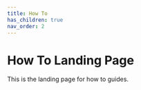 ```yaml
---
title: How To
has_children: true
nav_order: 2
---
```


# How To Landing Page

This is the landing page for how to guides.
